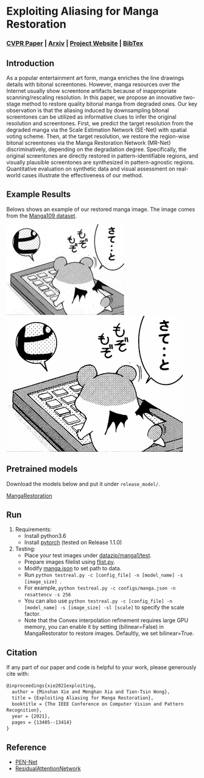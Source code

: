 # Exploiting Aliasing for Manga Restoration
### [CVPR Paper](https://openaccess.thecvf.com/content/CVPR2021/html/Xie_Exploiting_Aliasing_for_Manga_Restoration_CVPR_2021_paper.html) | [Arxiv](https://arxiv.org/abs/2105.06830) | [Project Website](http://www.cse.cuhk.edu.hk/~ttwong/papers/mangarestore/mangarestore.html) | [BibTex](#citation) 

<!-- ------------------------------------------------------------------------------ -->
## Introduction 
As a popular entertainment art form, manga enriches the line drawings details with bitonal screentones. However, manga resources over the Internet usually show screentone artifacts because of inappropriate scanning/rescaling resolution. In this paper, we propose an innovative two-stage method to restore quality bitonal manga from degraded ones. Our key observation is that the aliasing induced by downsampling bitonal screentones can be utilized as informative clues to infer the original resolution and screentones. First, we predict the target resolution from the degraded manga via the Scale Estimation Network (SE-Net) with spatial voting scheme. Then, at the target resolution, we restore the region-wise bitonal screentones via the Manga Restoration Network (MR-Net) discriminatively, depending on the degradation degree. Specifically, the original screentones are directly restored in pattern-identifiable regions, and visually plausible screentones are synthesized in pattern-agnostic regions. Quantitative evaluation on synthetic data and visual assessment on real-world cases illustrate the effectiveness of our method.

<!-- ------------------------------------------------------------------------------ -->
## Example Results 
Belows shows an example of our restored manga image. The image comes from the [Manga109 dataset](http://www.manga109.org/en/).

![Degraded](examples/Akuhamu_020.jpg)
![Restored](examples/Akuhamu_020_SR.png)

<!-- ------------------------------------------------------------------- -->
## Pretrained models
Download the models below and put it under `release_model/`.

[MangaRestoration](https://drive.google.com/file/d/1sazt7jlvfR6KEjOp9Tq2GpjMe04uRgtn/view?usp=sharing) 

<!-- -------------------------------------------------------- -->
## Run 
1. Requirements:
    * Install python3.6
    * Install [pytorch](https://pytorch.org/) (tested on Release 1.1.0)
2. Testing:
    * Place your test images under [datazip/manga1/test](datazip/manga1/test).
    * Prepare images filelist using [flist.py](scripts/flist.py).
    * Modify [manga.json](configs/manga.json) to set path to data.
    * Run `python testreal.py -c [config_file] -n [model_name] -s [image_size] `. 
    * For example, `python testreal.py -c configs/manga.json -n resattencv -s 256 `
    * You can also use `python testreal.py -c [config_file] -n [model_name] -s [image_size] -sl [scale]` to specify the scale factor. 
    * Note that the Convex interpolation refinement requires large GPU memory, you can enable it by setting (bilinear=False) in MangaRestorator to restore images. Defaultly, we set bilinear=True.

<!-- ------------------------------------------------------------------- -->
## Citation
If any part of our paper and code is helpful to your work, please generously cite with:
```
@inproceedings{xie2021exploiting,
  author = {Minshan Xie and Menghan Xia and Tien-Tsin Wong},
  title = {Exploiting Aliasing for Manga Restoration},
  booktitle = {The IEEE Conference on Computer Vision and Pattern Recognition},
  year = {2021},
  pages = {13405--13414}
}
```

## Reference
- [PEN-Net](https://github.com/researchmm/PEN-Net-for-Inpainting)
- [ResidualAttentionNetwork](https://github.com/tengshaofeng/ResidualAttentionNetwork-pytorch)
